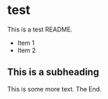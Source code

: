 test
====

This is a test README.

   * Item 1
   * Item 2

This is a subheading
--------------------

This is some more text. The End.
